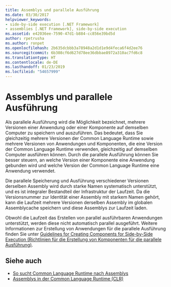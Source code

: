 ```yaml
---
title: Assemblys und parallele Ausführung
ms.date: 03/30/2017
helpviewer_keywords:
- side-by-side execution [.NET Framework]
- assemblies [.NET Framework], side-by-side execution
ms.assetid: e42036ee-7590-47d1-b884-cc856e39bd5d
author: rpetrusha
ms.author: ronpet
ms.openlocfilehash: 2b635dcbbb3a78948a2d1d1e9d4feca6f4d2ee76
ms.sourcegitcommit: 6b308cf6d627d78ee36dbbae8972a310ac7fd6c8
ms.translationtype: HT
ms.contentlocale: de-DE
ms.lasthandoff: 01/23/2019
ms.locfileid: "54657999"
---
```

# <a name="assemblies-and-side-by-side-execution"></a>Assemblys und parallele Ausführung
Als parallele Ausführung wird die Möglichkeit bezeichnet, mehrere Versionen einer Anwendung oder einer Komponente auf demselben Computer zu speichern und auszuführen. Das bedeutet, dass Sie gleichzeitig mehrere Versionen der Common Language Runtime sowie mehrere Versionen von Anwendungen und Komponenten, die eine Version der Common Language Runtime verwenden, gleichzeitig auf demselben Computer ausführen können. Durch die parallele Ausführung können Sie besser steuern, an welche Version einer Komponente eine Anwendung gebunden wird und welche Version der Common Language Runtime eine Anwendung verwendet.  
  
 Die parallele Speicherung und Ausführung verschiedener Versionen derselben Assembly wird durch starke Namen systematisch unterstützt, und es ist integraler Bestandteil der Infrastruktur der Laufzeit. Da die Versionsnummer zur Identität einer Assembly mit starkem Namen gehört, kann die Laufzeit mehrere Versionen derselben Assembly im globalen Assemblycache speichern und diese Assemblys zur Laufzeit laden.  
  
 Obwohl die Laufzeit das Erstellen von parallel ausführbaren Anwendungen unterstützt, werden diese nicht automatisch parallel ausgeführt. Weitere Informationen zur Erstellung von Anwendungen für die parallele Ausführung finden Sie unter [Guidelines for Creating Components for Side-by-Side Execution (Richtlinien für die Erstellung von Komponenten für die parallele Ausführung)](../../../docs/framework/deployment/guidelines-for-creating-components-for-side-by-side-execution.md).  
  
## <a name="see-also"></a>Siehe auch
- [So sucht Common Language Runtime nach Assemblys](../../../docs/framework/deployment/how-the-runtime-locates-assemblies.md)
- [Assemblys in der Common Language Runtime (CLR)](../../../docs/framework/app-domains/assemblies-in-the-common-language-runtime.md)
